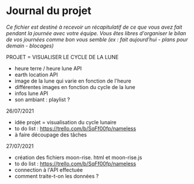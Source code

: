 # Journal du projet

*Ce fichier est destiné à recevoir un récapitulatif de ce que vous avez fait pendant la journée avec votre équipe. Vous êtes libres d'organiser le bilan de vos journées comme bon vous semble (ex : fait aujourd'hui - plans pour demain - blocages)*

PROJET = VISUALISER LE CYCLE DE LA LUNE
- heure terre / heure lune API
- earth location API
- image de la lune qui varie en fonction de l'heure
- différentes images en fonction du cycle de la lune
- infos lune API
- son ambiant : playlist ?

26/07/2021

- idée projet = visualisation du cycle lunaire
- to do list : https://trello.com/b/SqFf00fp/nameless
- à faire découpage des tâches

27/07/2021

- création des fichiers moon-rise. html et moon-rise.js
- to do list : https://trello.com/b/SqFf00fp/nameless
- connection à l'API effectuée
- comment traite-t-on les données ?


